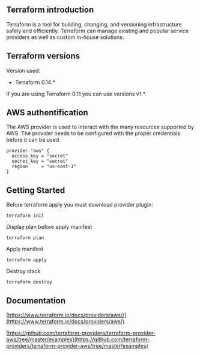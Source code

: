 ## Terraform introduction

Terraform is a tool for building, changing, and versioning infrastructure safely and efficiently. Terraform can manage existing and popular service providers as well as custom in-house solutions.


## Terraform versions

Version used:
*   Terraform 0.14.*

If you are using Terraform 0.11 you can use versions v1.*.


## AWS authentification
The AWS provider is used to interact with the many resources supported by AWS. The provider needs to be configured with the proper credentials before it can be used.

```
provider "aws" {
  access_key = "secret"
  secret_key = "secret"
  region     = "us-east-1"
}
```

## Getting Started

Before terraform apply you must download provider plugin:

```
terraform init
```

Display plan before apply manifest
```
terraform plan
```

Apply manifest
```
terraform apply
```

Destroy stack
```
terraform destroy
```

## Documentation
[https://www.terraform.io/docs/providers/aws//](https://www.terraform.io/docs/providers/aws/)

[https://github.com/terraform-providers/terraform-provider-aws/tree/master/examples](https://github.com/terraform-providers/terraform-provider-aws/tree/master/examples)
